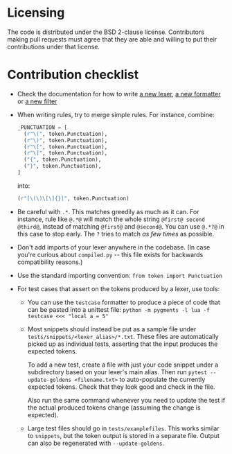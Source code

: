 Licensing
=========

The code is distributed under the BSD 2-clause license. Contributors making pull
requests must agree that they are able and willing to put their contributions
under that license.

Contribution checklist
======================

* Check the documentation for how to write
  [a new lexer](https://pygments.org/docs/lexerdevelopment/),
  [a new formatter](https://pygments.org/docs/formatterdevelopment/) or
  [a new filter](https://pygments.org/docs/filterdevelopment/)

* When writing rules, try to merge simple rules. For instance, combine:

  ```python
  _PUNCTUATION = [
    (r"\(", token.Punctuation),
    (r"\)", token.Punctuation),
    (r"\[", token.Punctuation),
    (r"\]", token.Punctuation),
    ("{", token.Punctuation),
    ("}", token.Punctuation),
  ]
  ```

  into:

  ```python
  (r"[\(\)\[\]{}]", token.Punctuation)
  ```

* Be careful with ``.*``. This matches greedily as much as it can. For instance,
  rule like ``@.*@`` will match the whole string ``@first@ second @third@``,
  instead of matching ``@first@`` and ``@second@``. You can use ``@.*?@`` in
  this case to stop early. The ``?`` tries to match _as few times_ as possible.

* Don't add imports of your lexer anywhere in the codebase. (In case you're
  curious about ``compiled.py`` -- this file exists for backwards compatibility
  reasons.)

* Use the standard importing convention: ``from token import Punctuation``

* For test cases that assert on the tokens produced by a lexer, use tools:

  * You can use the ``testcase`` formatter to produce a piece of code that
    can be pasted into a unittest file:
    ``python -m pygments -l lua -f testcase <<< "local a = 5"``

  * Most snippets should instead be put as a sample file under
    ``tests/snippets/<lexer_alias>/*.txt``. These files are automatically
    picked up as individual tests, asserting that the input produces the
    expected tokens.

    To add a new test, create a file with just your code snippet under a
    subdirectory based on your lexer's main alias. Then run
        ``pytest --update-goldens <filename.txt>`` to auto-populate the currently
    expected tokens. Check that they look good and check in the file.

    Also run the same command whenever you need to update the test if the
    actual produced tokens change (assuming the change is expected).

  * Large test files should go in ``tests/examplefiles``.  This works
    similar to ``snippets``, but the token output is stored in a separate
    file.  Output can also be regenerated with ``--update-goldens``.
